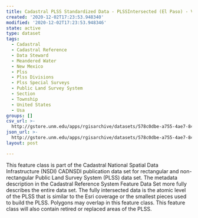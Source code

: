 ```yaml
---
title: Cadastral PLSS Standardized Data - PLSSIntersected (El Paso) - Version 1.1
created: '2020-12-02T17:23:53.948340'
modified: '2020-12-02T17:23:53.948346'
state: active
type: dataset
tags:
  - Cadastral
  - Cadastral Reference
  - Data Steward
  - Meandered Water
  - New Mexico
  - Plss
  - Plss Divisions
  - Plss Special Surveys
  - Public Land Survey System
  - Section
  - Township
  - United States
  - Usa
groups: []
csv_url: >-
  http://gstore.unm.edu/apps/rgisarchive/datasets/578c0dbe-a755-4ae7-84ea-80158bde17b2/PLSSIntersected_EL_PASO.derived.csv
json_url: >-
  http://gstore.unm.edu/apps/rgisarchive/datasets/578c0dbe-a755-4ae7-84ea-80158bde17b2/PLSSIntersected_EL_PASO.derived.json
layout: post

---
```

 This feature class is part of the Cadastral National Spatial Data
                Infrastructure (NSDI) CADNSDI publication data set for rectangular and
                non-rectangular Public Land Survey System (PLSS) data set. The metadata description
                in the Cadastral Reference System Feature Data Set more fully describes the entire
                data set. The fully intersected data is the atomic level of the PLSS that is similar
                to the Esri coverage or the smallest pieces used to build the PLSS. Polygons may
                overlap in this feature class. This feature class will also contain retired or
                replaced areas of the PLSS. 
